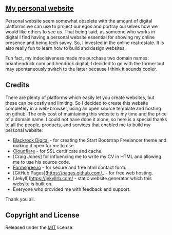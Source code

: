 ## [My personal website](http://brianhendrick.com/)

Personal website seem somewhat obsolete with the amount of digital platforms we can use to project our egos and portray ourselves how we would like others to see us. That being said, as someone who works in digital I find having a personal website essential for showing my online presence and being tech savvy. So, I invested in the online real-estate. It is also really fun to learn how to build and design websites.

Fun fact, my indecisiveness made me purchase two domain names: brianhendrick.com and hendrick.digital, I decided to go with the former but may spontaneously switch to the latter because I think it sounds cooler.

## Credits

There are plenty of platforms which easily let you create websites, but these can be costly and limiting. So I decided to create this website completely in a web-browser, using an open source template and hosting on github. The only cost of maintaining this website is my time and the price of a domain name. I could not have done it alone, so here is a special thanks to all the people, products, and services that enabled me to build my personal website:

* [Blackrock Digital](https://github.com/BlackrockDigital/startbootstrap-freelancer-jekyll) - for creating the Start Bootstrap Freelancer theme and making it open for me to use.
* [Cloudflare](https://cloudlfare.com) - for SSL certificate and cache.
* [Craig Jones] for influencing me to write my CV in HTML and allowing me to use his source code. 
* [Formspree.io](https://formspree.io) - for secure and free html contact form.
* [GitHub Pages](https://pages.github.com/_ - for free web hosting.
* [Jekyll](https://jekyllrb.com/ - static website generator which this website is built on.
* Everyone who provided me with feedback and support.

Thank you all.


## Copyright and License

Released under the [MIT](https://github.com/hndrck/hndrck.github.io/LICENSE) license.
